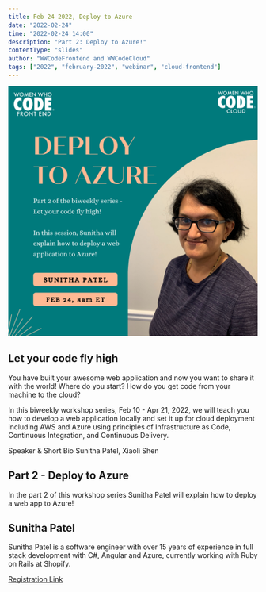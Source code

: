 ```yaml
---
title: Feb 24 2022, Deploy to Azure
date: "2022-02-24"
time: "2022-02-24 14:00"
description: "Part 2: Deploy to Azure!"
contentType: "slides"
author: "WWCodeFrontend and WWCodeCloud"
tags: ["2022", "february-2022", "webinar", "cloud-frontend"]
---
```


![Deploy to Azure](./part2.png)

## Let your code fly high

You have built your awesome web application and now you want to share it with the world! Where do you start? How do you get code from your machine to the cloud?

In this biweekly workshop series, Feb 10 - Apr 21, 2022, we will teach you how to develop a web application locally and set it up for cloud deployment including AWS and Azure using principles of Infrastructure as Code, Continuous Integration, and Continuous Delivery.

Speaker & Short Bio
Sunitha Patel, Xiaoli Shen

## Part 2 - Deploy to Azure

In the part 2 of this workshop series Sunitha Patel will explain how to deploy a web app to Azure!

## Sunitha Patel

Sunitha Patel is a software engineer with over 15 years of experience in full stack development with C#, Angular and Azure, currently working with Ruby on Rails at Shopify.

[Registration Link](https://us02web.zoom.us/meeting/register/tZIqfuyprjgtG9VyTTFZbcyPYvS01EXSsLm3)
